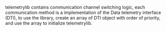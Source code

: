 telemetrylib contains communication channel switching logic, each communication method is a implementation of the Data telemetry interface (DTI), to use
the library, create an array of DTI object with order of priority, and use the array to initialize telemetrylib.
